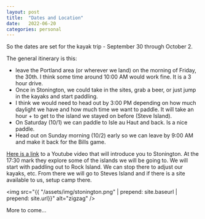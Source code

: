```yaml
---
layout: post
title:  "Dates and Location"
date:   2022-06-20
categories: personal
---
```


So the dates are set for the kayak trip - September 30 through October 2.

The general itinerary is this:
- leave the Portland area (or wherever we land) on the morning of Friday, the 30th. I think some time around 10:00 AM would work fine. It is a 3 hour drive.
- Once in Stonington, we could take in the sites, grab a beer, or just jump in the kayaks and start paddling.
- I think we would need to head out by 3:00 PM depending on how much daylight we have and how much time we want to paddle. It will take an hour + to get to the island we stayed on before (Steve Island).
- On Saturday (10/1) we can paddle to Isle au Haut and back. Is a nice paddle.
- Head out on Sunday morning (10/2) early so we can leave by 9:00 AM and make it back for the Bills game.

[Here is a link](https://youtu.be/yjMFoO26SA0) to a Youtube video that will introduce you to Stonington. At the 17:30 mark they explore some of the islands we will be going to. We will start with paddling out to Rock Island. We can stop there to adjust our kayaks, etc. From there we will go to Steves Island and if there is a site available to us, setup camp there.

<img src="{{ "/assets/img/stonington.png" | prepend: site.baseurl | prepend: site.url}}" alt="zigzag" />


More to come...
